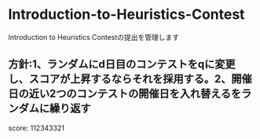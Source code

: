 # Introduction-to-Heuristics-Contest
Introduction to Heuristics Contestの提出を管理します

## 方針:1、ランダムにd日目のコンテストをqに変更し、スコアが上昇するならそれを採用する。2、開催日の近い2つのコンテストの開催日を入れ替えるをランダムに繰り返す
score: 112343321
